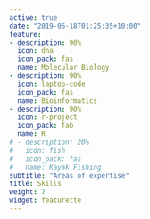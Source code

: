 ```yaml
---
active: true
date: "2019-06-18T01:25:35+10:00"
feature:
- description: 90%
  icon: dna
  icon_pack: fas
  name: Molecular Biology
- description: 90%
  icon: laptop-code
  icon_pack: fas
  name: Bioinformatics
- description: 90%
  icon: r-project
  icon_pack: fab
  name: R
# - description: 20%
#   icon: fish
#   icon_pack: fas
#   name: Kayak Fishing
subtitle: "Areas of expertise"
title: Skills
weight: 7
widget: featurette
---
```

